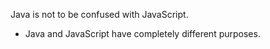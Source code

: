 Java is not to be confused with JavaScript.

- Java and JavaScript have completely different purposes.


